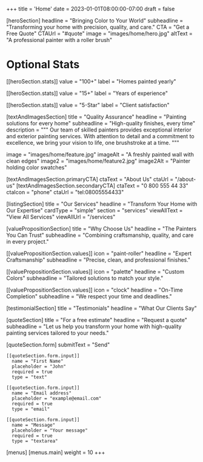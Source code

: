 +++
title = 'Home'
date = 2023-01-01T08:00:00-07:00
draft = false

[heroSection]
  headline = "Bringing Color to Your World"
  subheadline = "Transforming your home with precision, quality, and care."
  CTA = "Get a Free Quote"
  CTAUrl = "#quote"
  image = "images/home/hero.jpg"
  altText = "A professional painter with a roller brush"

  # Optional Stats
  [[heroSection.stats]]
  value = "100+"
  label = "Homes painted yearly"

  [[heroSection.stats]]
  value = "15+"
  label = "Years of experience"

  [[heroSection.stats]]
  value = "5-Star"
  label = "Client satisfaction"

[textAndImagesSection]
  title = "Quality Assurance"
  headline = "Painting solutions for every home"
  subheadline = "High-quality finishes, every time"
  description = """
  Our team of skilled painters provides exceptional interior and exterior painting services. With attention to detail and a commitment to excellence, we bring your vision to life, one brushstroke at a time.
  """

  image = "images/home/feature.jpg"
  imageAlt = "A freshly painted wall with clean edges"
  image2 = "images/home/feature2.jpg"
  image2Alt = "Painter holding color swatches"

  [textAndImagesSection.primaryCTA]
    ctaText = "About Us"
    ctaUrl = "/about-us"
  [textAndImagesSection.secondaryCTA]
    ctaText = "0 800 555 44 33"
    ctaIcon = "phone"
    ctaUrl = "tel:08005554433"

[listingSection]
  title = "Our Services"
  headline = "Transform Your Home with Our Expertise"
  cardType = "simple" 
  section = "services"
  viewAllText = "View All Services"
  viewAllUrl = "/services"

[valuePropositionSection]
  title = "Why Choose Us"
  headline = "The Painters You Can Trust"
  subheadline = "Combining craftsmanship, quality, and care in every project."

  [[valuePropositionSection.values]]
    icon = "paint-roller"
    headline = "Expert Craftsmanship"
    subheadline = "Precise, clean, and professional finishes."

  [[valuePropositionSection.values]]
    icon = "palette"
    headline = "Custom Colors"
    subheadline = "Tailored solutions to match your style."

  [[valuePropositionSection.values]]
    icon = "clock"
    headline = "On-Time Completion"
    subheadline = "We respect your time and deadlines."

[testimonialSection]
  title = "Testimonials"
  headline = "What Our Clients Say"

[quoteSection]
  title = "For a free estimate"
  headline = "Request a quote"
  subheadline = "Let us help you transform your home with high-quality painting services tailored to your needs."
  
  [quoteSection.form]
    submitText = "Send"

    [[quoteSection.form.input]]
      name = "First Name"
      placeholder = "John"
      required = true
      type = "text"

    [[quoteSection.form.input]]
      name = "Email address"
      placeholder = "example@email.com"
      required = true
      type = "email"

    [[quoteSection.form.input]]
      name = "Message"
      placeholder = "Your message"
      required = true
      type = "textarea"

[menus]
  [menus.main]
    weight = 10
+++
